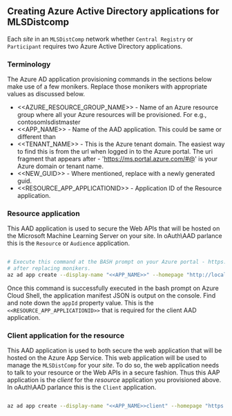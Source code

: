 ## Creating Azure Active Directory applications for MLSDistcomp

Each _site_ in an `MLSDistComp` network whether `Central Registry` or `Participant` requires two
Azure Active Directory applications. 

### Terminology

The Azure AD application provisioning commands in the sections below make use of a few monikers.
Replace those monikers with appropriate values as discussed below.


* <<AZURE_RESOURCE_GROUP_NAME>> - Name of an Azure resource group where all your Azure resources will be provisioned. For e.g., contosomlsdistmaster
* <<APP_NAME>> - Name of the AAD application. This could be same or different than 
* <<TENANT_NAME>> - This is the Azure tenant domain. The easiest way to find this is from the url when logged in to the Azure portal. The uri fragment that appears after - 'https://ms.portal.azure.com/#@' is your Azure domain or tenant name.
* <<NEW_GUID>> - Where mentioned, replace with a newly generated guid.
* <<RESOURCE_APP_APPLICATIONID>> - Application ID of the Resource application.



### Resource application

This AAD application is used to secure the Web APIs that will be hosted on the Microsoft Machine Learning Server
on your site. In oAuth\AAD parlance this is the `Resource` or `Audience` application.

```bash

# Execute this command at the BASH prompt on your Azure portal - https://docs.microsoft.com/en-us/azure/cloud-shell/quickstart
# after replacing monikers.
az ad app create --display-name "<<APP_NAME>>" --homepage "http://localhost:12800" --identifier-uris "http://<<TENANT_NAME>>/<<APP_NAME>>" --reply-urls "http://localhost:12800" --required-resource-accesses "[{\"resourceAppId\":\"00000002-0000-0000-c000-000000000000\",\"resourceAccess\":[{\"id\":\"<<NEW_GUID>>\",\"type\":\"Scope\"}]}]"

```

Once this command is successfully executed in the bash prompt on Azure Cloud Shell, the application manifest JSON is output on the console.
Find and note down the `appId` property value. This is the `<<RESOURCE_APP_APPLICATIONID>>` that is required for the client
AAD application.

### Client application for the resource

This AAD application is used to both secure the web application that will be hosted on the Azure App Service.
This web application will be used to manage the `MLSDistComp` for your _site_. To do so, the web application 
needs to talk to your resource or the Web APIs in a secure fashion. Thus this AAP application is the _client_ for the
_resource_ application you provisioned above. In oAuth\AAD parlance this is the `Client` application. 

```bash

az ad app create --display-name "<<APP_NAME>>client" --homepage "https://<<AZURE_RESOURCE_GROUP_NAME>>.azurewebsites.net/signin-oidc" --identifier-uris "http://<<TENANT_NAME>>/<<APP_NAME>>CLIENT" --reply-urls "https://<<AZURE_RESOURCE_GROUP_NAME>>.azurewebsites.net/signin-oidc" --required-resource-accesses "[{\"resourceAppId\":\"00000002-0000-0000-c000-000000000000\",\"resourceAccess\":[{\"id\":\"<<NEW_GUID>>\",\"type\":\"Scope\"}]}, {\"resourceAppId\":\"<<RESOURCE_APP_APPLICATIONID>>\",\"resourceAccess\":[{\"id\":\"<<NEW_GUID>>\",\"type\":\"Scope\"}]}]"

```

